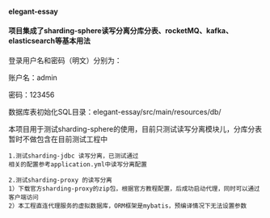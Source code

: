 #### elegant-essay 
#### 项目集成了sharding-sphere读写分离分库分表、rocketMQ、kafka、elasticsearch等基本用法
登录用户名和密码（明文）分别为：

账户名：admin

密码：123456

数据库表初始化SQL目录：elegant-essay/src/main/resources/db/

本项目用于测试sharding-sphere的使用，目前只测试读写分离模块儿，分库分表暂时不做包含在目前测试工程中
```
1.测试sharding-jdbc 读写分离，已测试通过
相关的配置参考application.yml中读写分离配置

2.测试sharding-proxy 的读写分离
1）下载官方sharding-proxy的zip包，根据官方教程配置，后成功启动代理，同时可以通过客户端访问
2）本工程直连代理服务的虚拟数据库，ORM框架是mybatis，预编译情况下无法设置参数
```
 
 